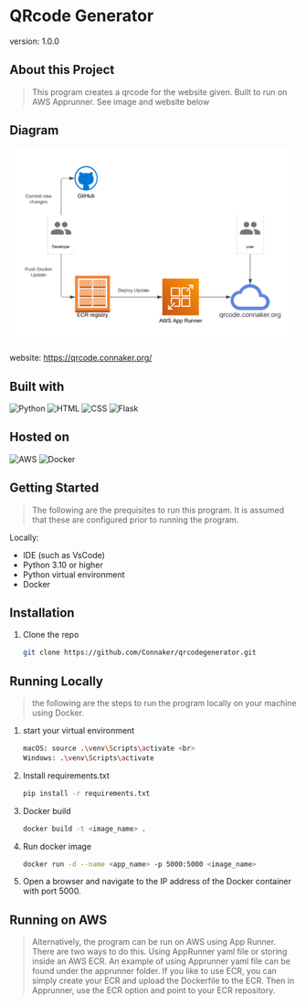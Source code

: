# QRcode Generator

version: 1.0.0

## About this Project

> This program creates a qrcode for the website given. Built to run on AWS Apprunner. See image and website below

## Diagram

<img src="qrcode-diagram.png" alt="drawing" width="500"/>

<br>

website: https://qrcode.connaker.org/

## Built with
![Python](https://img.shields.io/badge/Python-3776AB?logo=python&logoColor=fff)
![HTML](https://img.shields.io/badge/HTML-%23E34F26.svg?logo=html5&logoColor=white)
![CSS](https://img.shields.io/badge/CSS-1572B6?logo=css3&logoColor=fff)
![Flask](https://img.shields.io/badge/Flask-000?logo=flask&logoColor=fff)

## Hosted on

![AWS](https://img.shields.io/badge/AWS-%23FF9900.svg?logo=amazon-web-services&logoColor=white)
![Docker](https://img.shields.io/badge/Docker-2496ED?logo=docker&logoColor=fff)

## Getting Started

> The following are the prequisites to run this program. It is assumed that these are configured prior to running the program.

Locally: <br>

- IDE (such as VsCode)
- Python 3.10 or higher
- Python virtual environment
- Docker

## Installation

1. Clone the repo

   ```sh
   git clone https://github.com/Connaker/qrcodegenerator.git
   ```

## Running Locally

> the following are the steps to run the program locally on your machine using Docker.

1. start your virtual environment

   ```sh
   macOS: source .\venv\Scripts\activate <br>
   Windows: .\venv\Scripts\activate
   ```

2. Install requirements.txt

   ```sh
   pip install -r requirements.txt
   ```

3. Docker build

   ```sh
   docker build -t <image_name> .
   ```  

4. Run docker image

   ```sh
   docker run -d --name <app_name> -p 5000:5000 <image_name>
   ```  

5. Open a browser and navigate to the IP address of the Docker container with port 5000.

## Running on AWS

> Alternatively, the program can be run on AWS using App Runner. There are two ways to do this. Using AppRunner yaml file or storing inside an AWS ECR. An example of using Apprunner yaml file can be found under the apprunner folder. If you like to use ECR, you can simply create your ECR and upload the Dockerfile to the ECR. Then in Apprunner, use the ECR option and point to your ECR repository.

